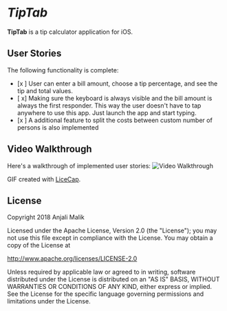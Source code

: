 # *TipTab*

**TipTab** is a tip calculator application for iOS.

## User Stories

The following functionality is complete:

* [x ] User can enter a bill amount, choose a tip percentage, and see the tip and total values.
* [ x] Making sure the keyboard is always visible and the bill amount is always the first responder. This way the user doesn't have to tap anywhere to use this app. Just launch the app and start typing.
* [x ] A additional feature to split the costs between custom number of persons is also implemented

## Video Walkthrough

Here's a walkthrough of implemented user stories:
<img src='https://i.imgur.com/6yrWTyv.gif' title='Video Walkthrough' width='' alt='Video Walkthrough' />

GIF created with [LiceCap](http://www.cockos.com/licecap/).

## License

Copyright 2018 Anjali Malik

Licensed under the Apache License, Version 2.0 (the "License");
you may not use this file except in compliance with the License.
You may obtain a copy of the License at

http://www.apache.org/licenses/LICENSE-2.0

Unless required by applicable law or agreed to in writing, software
distributed under the License is distributed on an "AS IS" BASIS,
WITHOUT WARRANTIES OR CONDITIONS OF ANY KIND, either express or implied.
See the License for the specific language governing permissions and
limitations under the License.
